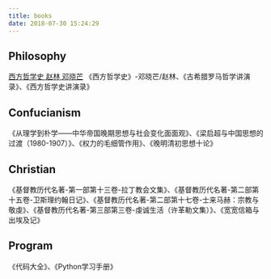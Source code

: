 ```yaml
---
title: books
date: 2018-07-30 15:24:29
---
```


## Philosophy
[西方哲学史 赵林 邓晓芒](https://www.youtube.com/playlist?list=PLR_DnJRLeDh7hgZvjeJbci2k4rbHY6sNg)
《西方哲学史》-邓晓芒/赵林、《古希腊罗马哲学讲演录》、《西方哲学史讲演录》
## Confucianism
《从理学到朴学——中华帝国晚期思想与社会变化面面观》、《梁启超与中国思想的过渡（1980-1907）》、《权力的毛细管作用》、《晚明清初思想十论》

## Christian
《基督教历代名著-第一部第十三卷-拉丁教会文集》、《基督教历代名著-第二部第十五卷-卫斯理约翰日记》、《基督教历代名著-第二部第十七卷-士来马赫：宗教与敬虔》、《基督教历代名著-第三部第三卷-虔诚生活（许革勒文集）》、《宽宽信箱与出埃及记》

## Program
《代码大全》、《Python学习手册》